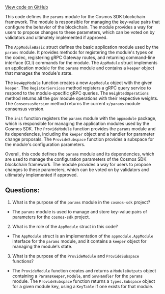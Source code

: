[View code on GitHub](https://github.com/cosmos/cosmos-sdk.git/x/params/module.go)

This code defines the `params` module for the Cosmos SDK blockchain framework. The module is responsible for managing the key-value pairs that configure the behavior of the blockchain. The module provides a way for users to propose changes to these parameters, which can be voted on by validators and ultimately implemented if approved.

The `AppModuleBasic` struct defines the basic application module used by the `params` module. It provides methods for registering the module's types on the codec, registering gRPC Gateway routes, and returning command-line interface (CLI) commands for the module. The `AppModule` struct implements an application module for the `params` module and contains a `keeper` object that manages the module's state.

The `NewAppModule` function creates a new `AppModule` object with the given `keeper`. The `RegisterServices` method registers a gRPC query service to respond to the module-specific gRPC queries. The `WeightedOperations` method returns all the gov module operations with their respective weights. The `ConsensusVersion` method returns the current `x/params` module consensus version.

The `init` function registers the `params` module with the `appmodule` package, which is responsible for managing the application modules used by the Cosmos SDK. The `ProvideModule` function provides the `params` module and its dependencies, including the `keeper` object and a handler for parameter change proposals. The `ProvideSubspace` function provides a subspace for the module's configuration parameters.

Overall, this code defines the `params` module and its dependencies, which are used to manage the configuration parameters of the Cosmos SDK blockchain framework. The module provides a way for users to propose changes to these parameters, which can be voted on by validators and ultimately implemented if approved.
## Questions: 
 1. What is the purpose of the `params` module in the `cosmos-sdk` project?
- The `params` module is used to manage and store key-value pairs of parameters for the `cosmos-sdk` project.

2. What is the role of the `AppModule` struct in this code?
- The `AppModule` struct is an implementation of the `appmodule.AppModule` interface for the `params` module, and it contains a `keeper` object for managing the module's state.

3. What is the purpose of the `ProvideModule` and `ProvideSubspace` functions?
- The `ProvideModule` function creates and returns a `ModuleOutputs` object containing a `ParamsKeeper`, `Module`, and `GovHandler` for the `params` module. The `ProvideSubspace` function returns a `types.Subspace` object for a given module key, using a `KeyTable` if one exists for that module.